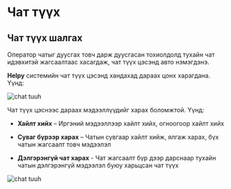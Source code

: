 # Чат түүх

## Чат түүх шалгах

Оператор чатыг дуусгах товч дарж дуусгасан тохиолдолд тухайн чат идэвхитэй жагсаалтаас хасагдаж, чат түүх цэсэнд авто нэмэгдэнэ.

**Helpy** системийн чат түүх цэсэнд хандахад дараах цонх харагдана. Үүнд:

![chat tuuh](/img/chat-history.png)

Чат түүх цэснээс дараах мэдээллүүдийг харах боломжтой. Үүнд:

- **Хайлт хийх** – Иргэний мэдээллээр хайлт хийх, огноогоор хайлт хийх

- **Суваг бүрээр харах** – Чатын сувгаар хайлт хийж, ялгаж харах, бүх чатын жагсаалт товч мэдээлэл

- **Дэлгэрэнгүй чат харах** - Чат жагсаалт бүр дээр дарснаар тухайн чатын дэлгэрэнгүй мэдээлэл буюу харьцсан чат түүх

![chat tuuh](/img/chat-history2.png)
